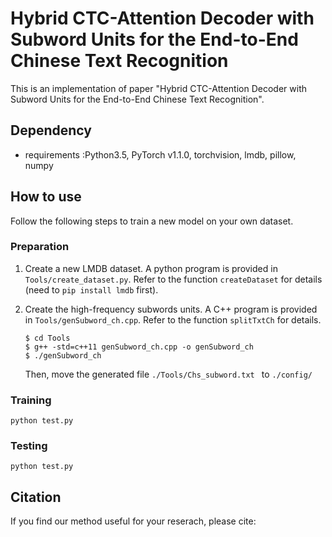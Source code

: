 # Hybrid CTC-Attention Decoder with Subword Units for the End-to-End Chinese Text Recognition

This is an implementation of paper "Hybrid CTC-Attention Decoder with Subword Units for the End-to-End Chinese Text Recognition". 

## Dependency

- requirements :Python3.5,  PyTorch v1.1.0,  torchvision,  lmdb,  pillow,  numpy

## How to use

Follow the following steps to train a new model on your own dataset.

### Preparation

1. Create a new LMDB dataset. A python program is provided in ``Tools/create_dataset.py``. Refer to the function ``createDataset`` for details (need to ``pip install lmdb`` first).

2. Create the high-frequency subwords units. A C++ program is provided in ``Tools/genSubword_ch.cpp``. Refer to the function ``splitTxtCh`` for details. 

   ```shell
   $ cd Tools
   $ g++ -std=c++11 genSubword_ch.cpp -o genSubword_ch
   $ ./genSubword_ch
   ```

   Then, move the generated file  ``./Tools/Chs_subword.txt ``  to   ``./config/``

### Training

```shell
python test.py
```

### Testing

```shell
python test.py
```

## Citation

If you find our method useful for your reserach, please cite: